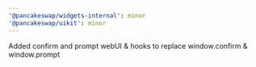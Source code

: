 ```yaml
---
'@pancakeswap/widgets-internal': minor
'@pancakeswap/uikit': minor
---
```


Added confirm and prompt webUI & hooks to replace window.confirm & window.prompt
